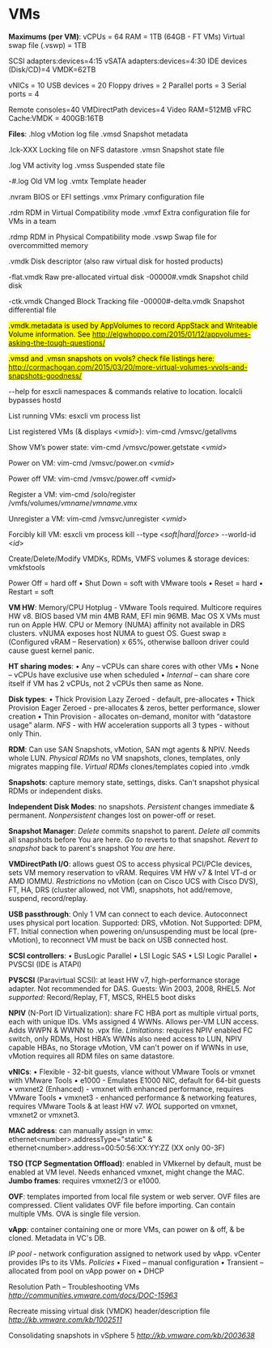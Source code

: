 <!---
https://github.com/forbesguthrie/vReferenceCards
Reference card for Data Center Virtualization 6.0
05_vms.md
-->

# VMs
<div class="section">

**Maximums (per VM)**: vCPUs = 64 RAM = 1TB (64GB - FT VMs) Virtual swap
file (.vswp) = 1TB

SCSI adapters:devices=4:15 vSATA adapters:devices=4:30 IDE devices
(Disk/CD)=4 VMDK=62TB

vNICs = 10 USB devices = 20 Floppy drives = 2 Parallel ports = 3 Serial
ports = 4

Remote consoles=40 VMDirectPath devices=4 Video RAM=512MB vFRC
Cache:VMDK = 400GB:16TB

**Files**: .hlog vMotion log file .vmsd Snapshot metadata

.lck-XXX Locking file on NFS datastore .vmsn Snapshot state file

.log VM activity log .vmss Suspended state file

-\#.log Old VM log .vmtx Template header

.nvram BIOS or EFI settings .vmx Primary configuration file

.rdm RDM in Virtual Compatibility mode .vmxf Extra configuration file
for VMs in a team

.rdmp RDM in Physical Compatibility mode .vswp Swap file for
overcommitted memory

.vmdk Disk descriptor (also raw virtual disk for hosted products)

-flat.vmdk Raw pre-allocated virtual disk -00000\#.vmdk Snapshot child
disk

-ctk.vmdk Changed Block Tracking file -00000\#-delta.vmdk Snapshot
differential file

<mark>.vmdk.metadata is used by AppVolumes to record AppStack and Writeable Volume information. See http://elgwhoppo.com/2015/01/12/appvolumes-asking-the-tough-questions/ </mark>

<mark>.vmsd and .vmsn snapshots on vvols? check file listings here: http://cormachogan.com/2015/03/20/more-virtual-volumes-vvols-and-snapshots-goodness/</mark>

--help for esxcli namespaces & commands relative to location. localcli
bypasses hostd

List running VMs: esxcli vm process list

List registered VMs (& displays \<*vmid*\>): vim-cmd /vmsvc/getallvms

Show VM’s power state: vim-cmd /vmsvc/power.getstate \<*vmid*\>

Power on VM: vim-cmd /vmsvc/power.on \<*vmid*\>

Power off VM: vim-cmd /vmsvc/power.off \<*vmid*\>

Register a VM: vim-cmd /solo/register
/vmfs/volumes/*vmname*/*vmname*.vmx

Unregister a VM: vim-cmd /vmsvc/unregister \<*vmid*\>

Forcibly kill VM: esxcli vm process kill --type
\<*soft|hard|force*\> --world-id \<*id*\>

Create/Delete/Modify VMDKs, RDMs, VMFS volumes & storage devices:
vmkfstools

Power Off = hard off • Shut Down = soft with VMware tools • Reset = hard
• Restart = soft

**VM HW**: Memory/CPU Hotplug - VMware Tools required. Multicore
requires HW v8. BIOS based VM min 4MB RAM, EFI min 96MB. Mac OS X VMs
must run on Apple HW. CPU or Memory (NUMA) affinity not available in DRS
clusters. vNUMA exposes host NUMA to guest OS. Guest swap ≥ (Configured
vRAM – Reservation) x 65%, otherwise balloon driver could cause guest
kernel panic.

**HT sharing modes**: • Any – vCPUs can share cores with other VMs •
None – vCPUs have exclusive use when scheduled • *Internal* – can share
core itself if VM has 2 vCPUs, not 2 vCPUs then same as None.

**Disk types**: • Thick Provision Lazy Zeroed - default, pre-allocates •
Thick Provision Eager Zeroed - pre-allocates & zeros, better
performance, slower creation • Thin Provision - allocates on-demand,
monitor with “datastore usage” alarm. *NFS* - with HW acceleration
supports all 3 types - without only Thin.

**RDM**: Can use SAN Snapshots, vMotion, SAN mgt agents & NPIV. Needs
whole LUN. *Physical RDMs* no VM snapshots, clones, templates, only
migrates mapping file. *Virtual RDMs* clones/templates copied into .vmdk

**Snapshots**: capture memory state, settings, disks. Can't snapshot
physical RDMs or independent disks.

**Independent Disk Modes**: no snapshots. *Persistent* changes immediate
& permanent. *Nonpersistent* changes lost on power-off or reset.

**Snapshot Manager**: *Delete* commits snapshot to parent. *Delete all*
commits all snapshots before You are here. *Go to* reverts to that
snapshot. *Revert to snapshot* back to parent's snapshot *You are here*.

**VMDirectPath I/O**: allows guest OS to access physical PCI/PCIe
devices, sets VM memory reservation to vRAM. Requires VM HW v7 & Intel
VT-d or AMD IOMMU. *Restrictions* no vMotion (can on Cisco UCS with
Cisco DVS), FT, HA, DRS (cluster allowed, not VM), snapshots, hot
add/remove, suspend, record/replay.

**USB passthrough**: Only 1 VM can connect to each device. Autoconnect
uses physical port location. Supported: DRS, vMotion. Not Supported:
DPM, FT. Initial connection when powering on/unsuspending must be local
(pre-vMotion), to reconnect VM must be back on USB connected host.

**SCSI controllers**: • BusLogic Parallel • LSI Logic SAS • LSI Logic
Parallel • PVSCSI (IDE is ATAPI)

**PVSCSI** (Paravirtual SCSI): at least HW v7, high-performance storage
adapter. Not recommended for DAS. Guests: Win 2003, 2008, RHEL5. *Not
supported*: Record/Replay, FT, MSCS, RHEL5 boot disks

**NPIV** (N-Port ID Virtualization): share FC HBA port as multiple
virtual ports, each with unique IDs. VMs assigned 4 WWNs. Allows per-VM
LUN access. Adds WWPN & WWNN to .vpx file. *Limitations*: requires NPIV
enabled FC switch, only RDMs, Host HBA’s WWNs also need access to LUN,
NPIV capable HBAs, no Storage vMotion, VM can't power on if WWNs in use,
vMotion requires all RDM files on same datastore.

**vNICs**: • Flexible - 32-bit guests, vlance without VMware Tools or
vmxnet with VMware Tools • e1000 - Emulates E1000 NIC, default for
64-bit guests • vmxnet2 (Enhanced) - vmxnet with enhanced performance,
requires VMware Tools • vmxnet3 - enhanced performance & networking
features, requires VMware Tools & at least HW v7. *WOL* supported on
vmxnet, vmxnet2 or vmxnet3.

**MAC address**: can manually assign in vmx:
ethernet\<number\>.addressType="static" &
ethernet\<number\>.address=00:50:56:XX:YY:ZZ (XX only 00-3F)

**TSO (TCP Segmentation Offload)**: enabled in VMkernel by default, must
be enabled at VM level. Needs enhanced vmxnet, might change the MAC.
**Jumbo frames**: requires vmxnet2/3 or e1000.

**OVF**: templates imported from local file system or web server. OVF
files are compressed. Client validates OVF file before importing. Can
contain multiple VMs. OVA is single file version.

**vApp**: container containing one or more VMs, can power on & off, & be
cloned. Metadata in VC's DB.

*IP pool* - network configuration assigned to network used by vApp.
vCenter provides IPs to its VMs. *Policies* • Fixed – manual
configuration • Transient – allocated from pool on vApp power on • DHCP

Resolution Path – Troubleshooting VMs
*http://communities.vmware.com/docs/DOC-15963*

Recreate missing virtual disk (VMDK) header/description file
*http://kb.vmware.com/kb/1002511*

Consolidating snapshots in vSphere 5 *http://kb.vmware.com/kb/2003638*
</div>


